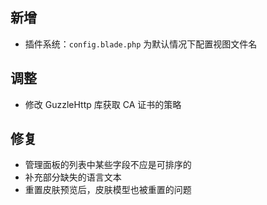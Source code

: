 ## 新增

- 插件系统：`config.blade.php` 为默认情况下配置视图文件名

## 调整

- 修改 GuzzleHttp 库获取 CA 证书的策略

## 修复

- 管理面板的列表中某些字段不应是可排序的
- 补充部分缺失的语言文本
- 重置皮肤预览后，皮肤模型也被重置的问题
